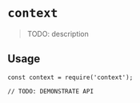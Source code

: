 # `context`

> TODO: description

## Usage

```
const context = require('context');

// TODO: DEMONSTRATE API
```
